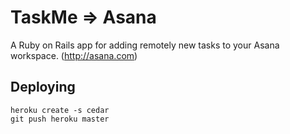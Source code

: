 # TaskMe => Asana 
A Ruby on Rails app for adding remotely new tasks to your Asana workspace. (http://asana.com)

## Deploying
	heroku create -s cedar
	git push heroku master
